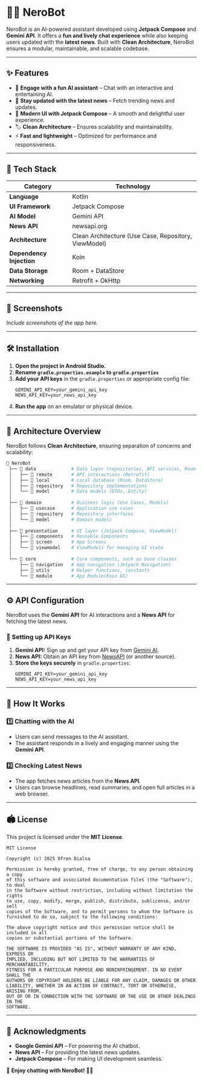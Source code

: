 # 🦎✨ NeroBot  

NeroBot is an AI-powered assistant developed using **Jetpack Compose** and **Gemini API**. It offers a **fun and lively chat experience** while also keeping users updated with the **latest news**. Built with **Clean Architecture**, NeroBot ensures a modular, maintainable, and scalable codebase.  

---

## ✨ Features  

- 🤖 **Engage with a fun AI assistant** – Chat with an interactive and entertaining AI.  
- 📰 **Stay updated with the latest news** – Fetch trending news and updates.  
- 🎨 **Modern UI with Jetpack Compose** – A smooth and delightful user experience.  
- 🏷 **Clean Architecture** – Ensures scalability and maintainability.  
- ⚡ **Fast and lightweight** – Optimized for performance and responsiveness.  

---

## 🚀 Tech Stack  

| Category         | Technology       |
|-----------------|-----------------|
| **Language**    | Kotlin          |
| **UI Framework** | Jetpack Compose |
| **AI Model**    | Gemini API       |
| **News API**    | newsapi.org |
| **Architecture** | Clean Architecture (Use Case, Repository, ViewModel) |
| **Dependency Injection** | Koin |
| **Data Storage** | Room + DataStore |
| **Networking**  | Retrofit + OkHttp |

---

## 📸 Screenshots  

_Include screenshots of the app here._  

---

## 🛠️ Installation  

1. **Open the project in Android Studio.**
2. **Rename `gradle.properties.example` to `gradle.properties`**
3. **Add your API keys** in the `gradle.properties` or appropriate config file:  
   ```properties
   GEMINI_API_KEY=your_gemini_api_key
   NEWS_API_KEY=your_news_api_key
   ```  
4. **Run the app** on an emulator or physical device.  

---

## 🔧 Architecture Overview  

NeroBot follows **Clean Architecture**, ensuring separation of concerns and scalability:  

```bash
📂 NeroBot
 ├── 📂 data             # Data layer (repositories, API services, Room DB)
 │   ├── 📂 remote       # API interactions (Retrofit)
 │   ├── 📂 local        # Local database (Room, DataStore)
 │   ├── 📂 repository   # Repository implementations
 │   └── 📂 model        # Data models (DTOs, Entity)
 │
 ├── 📂 domain           # Business logic (Use Cases, Models)
 │   ├── 📂 usecase      # Application use cases
 │   ├── 📂 repository   # Repository interfaces
 │   └── 📂 model        # Domain models
 │
 ├── 📂 presentation     # UI layer (Jetpack Compose, ViewModel)
 │   ├── 📂 components   # Reusable Components
 │   ├── 📂 screen       # App Screens
 │   └── 📂 viewmodel    # ViewModels for managing UI state   
 │
 └── 📂 core             # Core components, such as base classes
     ├── 📂 navigation   # App navigation (Jetpack Navigation)
     ├── 📂 utils        # Helper functions, constants
     └── 📂 module       # App Module(Koin DI)   
```

---

## ⚙️ API Configuration  

NeroBot uses the **Gemini API** for AI interactions and a **News API** for fetching the latest news.  

### 🔑 Setting up API Keys  

1. **Gemini API:** Sign up and get your API key from [Gemini AI](https://aistudio.google.com/).  
2. **News API:** Obtain an API key from [NewsAPI](https://newsapi.org) (or another source).  
3. **Store the keys securely** in `gradle.properties`:  
   ```properties
   GEMINI_API_KEY=your_gemini_api_key
   NEWS_API_KEY=your_news_api_key
   ```

---

## 📌 How It Works  

### 1️⃣ Chatting with the AI  
- Users can send messages to the AI assistant.  
- The assistant responds in a lively and engaging manner using the **Gemini API**.  

### 2️⃣ Checking Latest News  
- The app fetches news articles from the **News API**.  
- Users can browse headlines, read summaries, and open full articles in a web browser.  

---

## 🏟️ License  

This project is licensed under the **MIT License**.  

```text
MIT License

Copyright (c) 2025 Ofren Dialsa

Permission is hereby granted, free of charge, to any person obtaining a copy
of this software and associated documentation files (the "Software"), to deal
in the Software without restriction, including without limitation the rights
to use, copy, modify, merge, publish, distribute, sublicense, and/or sell
copies of the Software, and to permit persons to whom the Software is
furnished to do so, subject to the following conditions:

The above copyright notice and this permission notice shall be included in all
copies or substantial portions of the Software.

THE SOFTWARE IS PROVIDED "AS IS", WITHOUT WARRANTY OF ANY KIND, EXPRESS OR
IMPLIED, INCLUDING BUT NOT LIMITED TO THE WARRANTIES OF MERCHANTABILITY,
FITNESS FOR A PARTICULAR PURPOSE AND NONINFRINGEMENT. IN NO EVENT SHALL THE
AUTHORS OR COPYRIGHT HOLDERS BE LIABLE FOR ANY CLAIM, DAMAGES OR OTHER
LIABILITY, WHETHER IN AN ACTION OF CONTRACT, TORT OR OTHERWISE, ARISING FROM,
OUT OF OR IN CONNECTION WITH THE SOFTWARE OR THE USE OR OTHER DEALINGS IN THE
SOFTWARE.
```

---

## 🌟 Acknowledgments  

- **Google Gemini API** – For powering the AI chatbot.  
- **News API** – For providing the latest news updates.  
- **Jetpack Compose** – For making UI development seamless.  

🚀 **Enjoy chatting with NeroBot!** 🦎✨
